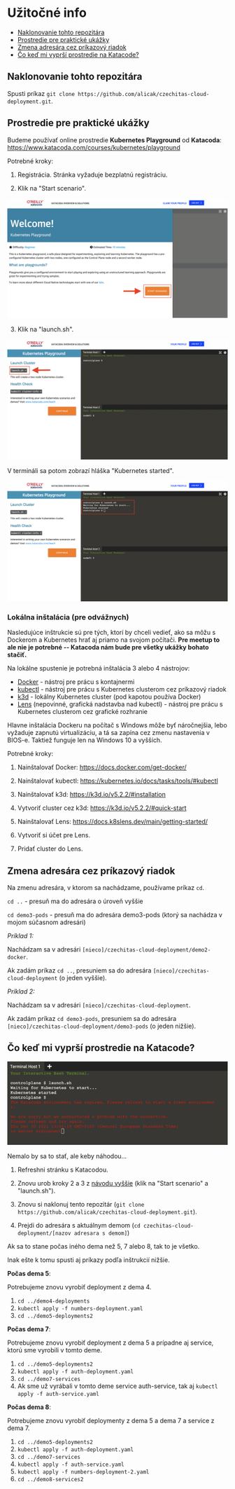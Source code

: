 # Užitočné info

- [Naklonovanie tohto repozitára](#naklonovanie)
- [Prostredie pre praktické ukážky](#prostredie)
- [Zmena adresára cez príkazový riadok](#zmena-adresara)
- [Čo keď mi vyprší prostredie na Katacode?](#vyprsi-prostredie)

<a name="naklonovanie"></a>

## Naklonovanie tohto repozitára

Spusti príkaz `git clone https://github.com/alicak/czechitas-cloud-deployment.git`.

<a name="prostredie"></a>

## Prostredie pre praktické ukážky

Budeme používať online prostredie **Kubernetes Playground** od **Katacoda**: https://www.katacoda.com/courses/kubernetes/playground

Potrebné kroky:

1. Registrácia. Stránka vyžaduje bezplatnú registráciu.

2. Klik na "Start scenario".

![image](images/katacoda1.png)

3. Klik na "launch.sh".

![image](images/katacoda2.png)

V termináli sa potom zobrazí hláška "Kubernetes started".

![image](images/katacoda3.png)

### Lokálna inštalácia (pre odvážnych)

Nasledujúce inštrukcie sú pre tých, ktorí by chceli vedieť, ako sa môžu s Dockerom a Kubernetes hrať aj priamo na svojom počítači. **Pre meetup to ale nie je potrebné -- Katacoda nám bude pre všetky ukážky bohato stačiť.**

Na lokálne spustenie je potrebná inštalácia 3 alebo 4 nástrojov:
- [Docker](https://www.docker.com/) - nástroj pre prácu s kontajnermi
- [kubectl](https://kubernetes.io/docs/reference/kubectl/) - nástroj pre prácu s Kubernetes clusterom cez príkazový riadok
- [k3d](https://k3d.io/v5.2.2/) - lokálny Kubernetes cluster (pod kapotou používa Docker)
- [Lens](https://k8slens.dev) (nepovinné, grafická nadstavba nad kubectl) - nástroj pre prácu s Kubernetes clusterom cez grafické rozhranie

Hlavne inštalácia Dockeru na počítač s Windows môže byť náročnejšia, lebo vyžaduje zapnutú virtualizáciu, a tá sa zapína cez zmenu nastavenia v BIOS-e. Taktiež funguje len na Windows 10 a vyšších.

Potrebné kroky:

1. Nainštalovať Docker: https://docs.docker.com/get-docker/

2. Nainštalovať kubectl: https://kubernetes.io/docs/tasks/tools/#kubectl

3. Nainštalovať k3d: https://k3d.io/v5.2.2/#installation

4. Vytvoriť cluster cez k3d: https://k3d.io/v5.2.2/#quick-start

5. Nainštalovať Lens: https://docs.k8slens.dev/main/getting-started/

6. Vytvoriť si účet pre Lens.

7. Pridať cluster do Lens.

<a name="zmena-adresara"></a>

## Zmena adresára cez príkazový riadok

Na zmenu adresára, v ktorom sa nachádzame, používame príkaz `cd`.

`cd ..` - presuň ma do adresára o úroveň vyššie

`cd demo3-pods` - presuň ma do adresára demo3-pods (ktorý sa nachádza v mojom súčasnom adresári)

*Príklad 1:*

Nachádzam sa v adresári `[nieco]/czechitas-cloud-deployment/demo2-docker`. 

Ak zadám príkaz `cd ..`, presuniem sa do adresára `[nieco]/czechitas-cloud-deployment` (o jeden vyššie).

*Príklad 2:*

Nachádzam sa v adresári `[nieco]/czechitas-cloud-deployment`.

Ak zadám príkaz `cd demo3-pods`, presuniem sa do adresára `[nieco]/czechitas-cloud-deployment/demo3-pods` (o jeden nižšie).

<a name="vyprsi-prostredie"></a>

## Čo keď mi vyprší prostredie na Katacode?

![image](images/expirovane-prostredie.png)

Nemalo by sa to stať, ale keby náhodou... 

1. Refreshni stránku s Katacodou.

2. Znovu urob kroky 2 a 3 z [návodu vyššie](#prostredie) (klik na "Start scenario" a "launch.sh").

3. Znovu si naklonuj tento repozitár (`git clone https://github.com/alicak/czechitas-cloud-deployment.git`). 

4. Prejdi do adresára s aktuálnym demom (`cd czechitas-cloud-deployment/[nazov adresara s demom]`)

Ak sa to stane počas iného dema než 5, 7 alebo 8, tak to je všetko. 

Inak ešte k tomu spusti aj príkazy podľa inštrukcií nižšie. 

**Počas dema 5**:

Potrebujeme znovu vyrobiť deployment z dema 4.

1. `cd ../demo4-deployments`
2. `kubectl apply -f numbers-deployment.yaml`
3. `cd ../demo5-deployments2`

**Počas dema 7**:

Potrebujeme znovu vyrobiť deployment z dema 5 a prípadne aj service, ktorú sme vyrobili v tomto deme.

1. `cd ../demo5-deployments2`
2. `kubectl apply -f auth-deployment.yaml`
3. `cd ../demo7-services`
4. Ak sme už vyrábali v tomto deme service auth-service, tak aj `kubectl apply -f auth-service.yaml`

**Počas dema 8**:

Potrebujeme znovu vyrobiť deploymenty z dema 5 a dema 7 a service z dema 7.

1. `cd ../demo5-deployments2`
2. `kubectl apply -f auth-deployment.yaml`
3. `cd ../demo7-services`
4. `kubectl apply -f auth-service.yaml`
5. `kubectl apply -f numbers-deployment-2.yaml`
6. `cd ../demo8-services2`


